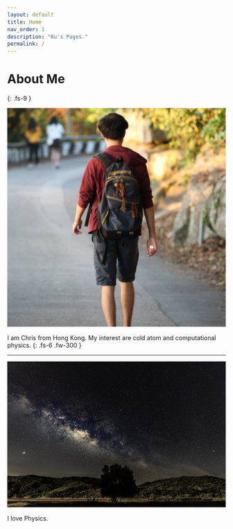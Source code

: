 ```yaml
---
layout: default
title: Home
nav_order: 1
description: "Ku's Pages."
permalink: /
---
```


# About Me
{: .fs-9 }

![](../assets/images/me.png)

I am Chris from Hong Kong. My interest are cold atom and computational physics.
{: .fs-6 .fw-300 }

---

![](../assets/images/about-background.jpg)

I love Physics.


